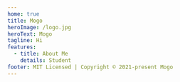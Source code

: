 ```yaml
---
home: true
title: Mogo
heroImage: /logo.jpg
heroText: Mogo
tagline: Hi
features:
  - title: About Me
    details: Student
footer: MIT Licensed | Copyright © 2021-present Mogo
---
```

